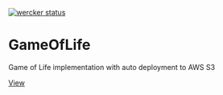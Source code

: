 [![wercker status](https://app.wercker.com/status/ef8c4c97da0c7014e46d6f38aad51c0f/s/master "wercker status")](https://app.wercker.com/project/byKey/ef8c4c97da0c7014e46d6f38aad51c0f)

# GameOfLife
Game of Life implementation with auto deployment to AWS S3

[View](https://s3.amazonaws.com/ksmith-game-of-life/gameOfLife.html)

